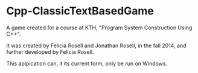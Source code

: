 # Cpp-ClassicTextBasedGame

A game created for a course at KTH, "Program System Construction Using C++".

It was created by Felicia Rosell and Jonathan Rosell, in the fall 2014, and further developed by Felicia Rosell. 

This aplpication can, it its current form, only be run on Windows. 
